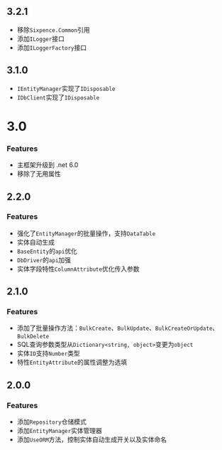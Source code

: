 ## 3.2.1

+ 移除`Sixpence.Common`引用
+ 添加`ILogger`接口
+ 添加`ILoggerFactory`接口

## 3.1.0

+ `IEntityManager`实现了`IDisposable`
+ `IDbClient`实现了`IDisposable`

# 3.0

### Features

+ 主框架升级到 .net 6.0
+ 移除了无用属性

## 2.2.0

### Features

+ 强化了`EntityManager`的批量操作，支持`DataTable`
+ 实体自动生成
+ `BaseEntity`的`api`优化
+ `DbDriver`的`api`加强
+ 实体字段特性`ColumnAttribute`优化传入参数

## 2.1.0

### Features

+ 添加了批量操作方法：`BulkCreate`、`BulkUpdate`、`BulkCreateOrUpdate`、`BulkDelete`
+ SQL查询参数类型从`Dictionary<string, object>`变更为`object`
+ 实体`ID`支持`Number`类型
+ 特性`EntityAttribute`的属性调整为选填

## 2.0.0

### Features

+ 添加`Repository`仓储模式
+ 添加`EntityManager`实体管理器
+ 添加`UseORM`方法，控制实体自动生成开关以及实体命名
